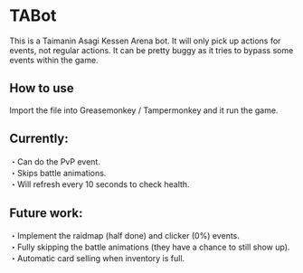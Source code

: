 # TABot

This is a Taimanin Asagi Kessen Arena bot.
It will only pick up actions for events, not regular actions.
It can be pretty buggy as it tries to bypass some events within the game.

## How to use

Import the file into Greasemonkey / Tampermonkey and it run the game.

## Currently:
・Can do the PvP event.  
・Skips battle animations.  
・Will refresh every 10 seconds to check health.  

## Future work:
・Implement the raidmap (half done) and clicker (0%) events.  
・Fully skipping the battle animations (they have a chance to still show up).  
・Automatic card selling when inventory is full.  
